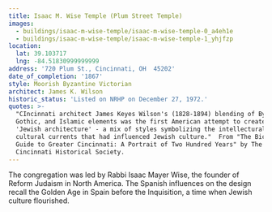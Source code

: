 ```yaml
---
title: Isaac M. Wise Temple (Plum Street Temple)
images:
  - buildings/isaac-m-wise-temple/isaac-m-wise-temple-0_a4eh1e
  - buildings/isaac-m-wise-temple/isaac-m-wise-temple-1_yhjfzp
location:
  lat: 39.103717
  lng: -84.51830999999999
address: '720 Plum St., Cincinnati, OH  45202'
date_of_completion: '1867'
style: Moorish Byzantine Victorian
architect: James K. Wilson
historic_status: 'Listed on NRHP on December 27, 1972.'
quotes: >-
  "CIncinnati architect James Keyes Wilson's (1828-1894) blending of Byzantine,
  Gothic, and Islamic elements was the first American attempt to create a
  'Jewish architecture' - a mix of styles symbolizing the intellectural and
  cultural currents that had influenced Jewish culture."  From "The Bicentennial
  Guide to Greater Cincinnati: A Portrait of Two Hundred Years" by The
  Cincinnati Historical Society.
---
```


The congregation was led by Rabbi Isaac Mayer Wise, the founder of Reform Judaism in North America. The Spanish influences on the design recall the Golden Age in Spain before the Inquisition, a time when Jewish culture flourished.
